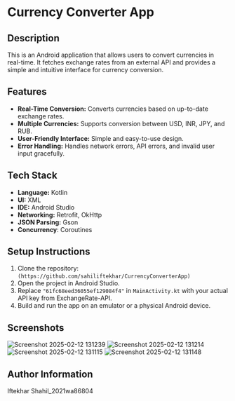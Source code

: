 # Currency Converter App

## Description

This is an Android application that allows users to convert currencies in real-time. It fetches exchange rates from an external API and provides a simple and intuitive interface for currency conversion.

## Features

-   **Real-Time Conversion:** Converts currencies based on up-to-date exchange rates.
-   **Multiple Currencies:** Supports conversion between USD, INR, JPY, and RUB.
-   **User-Friendly Interface:** Simple and easy-to-use design.
-   **Error Handling:** Handles network errors, API errors, and invalid user input gracefully.

## Tech Stack

-   **Language:** Kotlin
-   **UI:** XML
-   **IDE:** Android Studio
-   **Networking:** Retrofit, OkHttp
-   **JSON Parsing:** Gson
- **Concurrency**: Coroutines

## Setup Instructions

1.  Clone the repository: `(https://github.com/sahiliftekhar/CurrencyConverterApp)`
2.  Open the project in Android Studio.
3.  Replace `"61fc68eed36055ef129084f4"` in `MainActivity.kt` with your actual API key from ExchangeRate-API.
4.  Build and run the app on an emulator or a physical Android device.

## Screenshots

![Screenshot 2025-02-12 131239](https://github.com/user-attachments/assets/5909317f-14c8-4eda-a837-6ca0d2a62fcb)
![Screenshot 2025-02-12 131214](https://github.com/user-attachments/assets/bd46438c-fc7e-425a-ba77-8464860a94c5)
![Screenshot 2025-02-12 131115](https://github.com/user-attachments/assets/53838196-3d72-43e6-8be9-8c778e8796f1)
![Screenshot 2025-02-12 131148](https://github.com/user-attachments/assets/aad3b378-8f38-4b95-95e8-5899552427ae)


## Author Information

Iftekhar Shahil_2021wa86804

